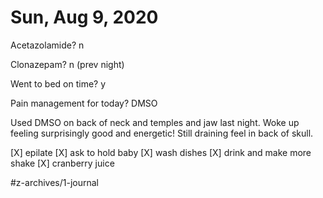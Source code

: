 # Sun, Aug 9, 2020
Acetazolamide? n

Clonazepam? n
(prev night)

Went to bed on time? y

Pain management for today? DMSO

Used DMSO on back of neck and temples and jaw last night. Woke up feeling surprisingly good and energetic! Still draining feel in back of skull. 

[X] epilate
[X] ask to hold baby
[X] wash dishes
[X] drink and make more shake
[X] cranberry juice

#z-archives/1-journal
